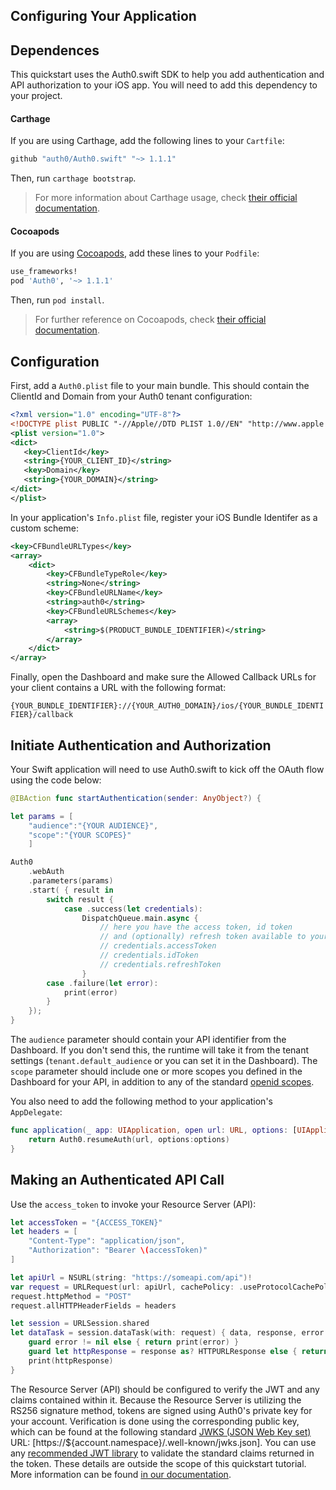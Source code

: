 ## Configuring Your Application

## Dependences

This quickstart uses the Auth0.swift SDK to help you add authentication and API authorization to your iOS app. You will need to add this dependency to your project.

#### Carthage

If you are using Carthage, add the following lines to your `Cartfile`:

```ruby
github "auth0/Auth0.swift" "~> 1.1.1"
```

Then, run `carthage bootstrap`.

> For more information about Carthage usage, check [their official documentation](https://github.com/Carthage/Carthage#if-youre-building-for-ios-tvos-or-watchos).

#### Cocoapods

If you are using [Cocoapods](https://cocoapods.org/), add these lines to your `Podfile`:

```ruby
use_frameworks!
pod 'Auth0', '~> 1.1.1'
```

Then, run `pod install`.

> For further reference on Cocoapods, check [their official documentation](http://guides.cocoapods.org/using/getting-started.html).

## Configuration

First, add a `Auth0.plist` file to your main bundle. This should contain the ClientId and Domain from your Auth0 tenant configuration:

```xml
<?xml version="1.0" encoding="UTF-8"?>
<!DOCTYPE plist PUBLIC "-//Apple//DTD PLIST 1.0//EN" "http://www.apple.com/DTDs/PropertyList-1.0.dtd">
<plist version="1.0">
<dict>
   <key>ClientId</key>
   <string>{YOUR_CLIENT_ID}</string>
   <key>Domain</key>
   <string>{YOUR_DOMAIN}</string>
</dict>
</plist>
```

In your application's `Info.plist` file, register your iOS Bundle Identifer as a custom scheme:

```xml
<key>CFBundleURLTypes</key>
<array>
    <dict>
        <key>CFBundleTypeRole</key>
        <string>None</string>
        <key>CFBundleURLName</key>
        <string>auth0</string>
        <key>CFBundleURLSchemes</key>
        <array>
            <string>$(PRODUCT_BUNDLE_IDENTIFIER)</string>
        </array>
    </dict>
</array>
```

Finally, open the Dashboard and make sure the Allowed Callback URLs for your client contains a URL with the following format:

`{YOUR_BUNDLE_IDENTIFIER}://{YOUR_AUTH0_DOMAIN}/ios/{YOUR_BUNDLE_IDENTIFIER}/callback`

## Initiate Authentication and Authorization

Your Swift application will need to use Auth0.swift to kick off the OAuth flow using the code below:

```swift
@IBAction func startAuthentication(sender: AnyObject?) {

let params = [
    "audience":"{YOUR AUDIENCE}",
    "scope":"{YOUR SCOPES}"
    ]

Auth0
    .webAuth
    .parameters(params)
    .start( { result in
        switch result {
            case .success(let credentials):
                DispatchQueue.main.async {
                    // here you have the access token, id token
                    // and (optionally) refresh token available to your app
                    // credentials.accessToken
                    // credentials.idToken
                    // credentials.refreshToken
                }
        case .failure(let error):
            print(error)
        }
    });
}
```

The `audience` parameter should contain your API identifier from the Dashboard. If you don't send this, the runtime will take it from the tenant settings (`tenant.default_audience` or you can set it in the Dashboard). The `scope` parameter should include one or more scopes you defined in the Dashboard for your API, in addition to any of the standard [openid scopes](https://auth0.com/docs/scopes).

You also need to add the following method to your application's `AppDelegate`:

```swift
func application(_ app: UIApplication, open url: URL, options: [UIApplicationOpenURLOptionsKey : Any] = [:]) -> Bool {
    return Auth0.resumeAuth(url, options:options)
}
```

## Making an Authenticated API Call

Use the `access_token` to invoke your Resource Server (API):

```swift
let accessToken = "{ACCESS_TOKEN}"
let headers = [
    "Content-Type": "application/json",
    "Authorization": "Bearer \(accessToken)"
]

let apiUrl = NSURL(string: "https://someapi.com/api")!
var request = URLRequest(url: apiUrl, cachePolicy: .useProtocolCachePolicy, timeoutInterval: 10.0)
request.httpMethod = "POST"
request.allHTTPHeaderFields = headers

let session = URLSession.shared
let dataTask = session.dataTask(with: request) { data, response, error in
    guard error != nil else { return print(error) }
    guard let httpResponse = response as? HTTPURLResponse else { return }
    print(httpResponse)
}

```

The Resource Server (API) should be configured to verify the JWT and any claims contained within it. Because the Resource Server is utilizing the RS256 signature method, tokens are signed using Auth0's private key for your account. Verification is done using the corresponding public key, which can be found at the following standard [JWKS (JSON Web Key set)](https://self-issued.info/docs/draft-ietf-jose-json-web-key.html) URL: [https://${account.namespace}/.well-known/jwks.json]. You can use any [recommended JWT library](https://jwt.io) to validate the standard claims returned in the token. These details are outside the scope of this quickstart tutorial. More information can be found [in our documentation](https://auth0.com/docs/api-auth/config/asking-for-access-tokens).
